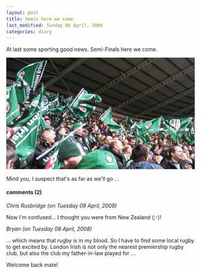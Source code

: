 ```yaml
---
layout: post
title: Semis here we come
last_modified: Sunday 06 April, 2008
categories: diary
---
```

At last some sporting good news. Semi-Finals here we come.

![Image: IMAGE: static/2008/04/05/LondonIrish.jpg ](/assets/images/2008-04-05-LondonIrish.jpg)

Mind you, I suspect that's as far as we'll go ...

#### comments (2)

*Chris Rusbridge (on Tuesday 08 April, 2008)*

Now I'm confused... I thought you were from New Zealand (;-)!

*Bryan (on Tuesday 08 April, 2008)*

... which means that rugby is in my blood. So I have to find some local rugby to get excited by. London Irish is not only the nearest premiership rugby club, but also the club my father-in-law played for ...

Welcome back mate!
